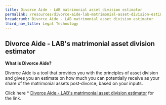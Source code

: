 ```yaml
---
title: Divorce Aide - LAB matrimonial asset division estimator
permalink: /resources/divorce-aide-lab-matrimonial-asset-division-estimator/
breadcrumb: Divorce Aide - LAB matrimonial asset division estimator
third_nav_title: Legal Technology
---
```

## **Divorce Aide - LAB's matrimonial asset division estimator**

**What is Divorce Aide?**

Divorce Aide is a tool that provides you with the principles of asset division and gives you an estimate on how much you can potentially receive as your share of the matrimonial assets post-divorce, based on your inputs. 

Click here * [Divorce Aide - LAB's matrimonial asset division estimator](https://eservices.mlaw.gov.sg/labesvc/common/loadDivorceAIDEv2.do) for the link.